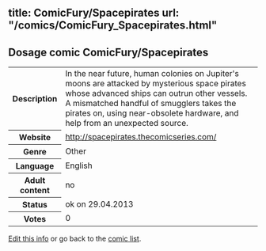 title: ComicFury/Spacepirates
url: "/comics/ComicFury_Spacepirates.html"
---
Dosage comic ComicFury/Spacepirates
-----------------------------------------

<p id="msg"></p>
<script type="text/javascript">
if (window.location.search === '?edit_info_mail=sent_ok') {
  var elem = document.getElementById("msg");
  elem.innerHTML = 'Edited information sucessfully sent for review, which is usually done daily. Thanks!';
  elem.className = 'ok';
}
</script>
<table class="comicinfo">
<tr>
<th>Description</th><td>In the near future, human colonies on Jupiter's moons are attacked by mysterious space pirates whose advanced ships can outrun other vessels. A mismatched handful of smugglers takes the pirates on, using near-obsolete hardware, and help from an unexpected source.</td>
</tr>
<tr>
<th>Website</th><td><a href="http://spacepirates.thecomicseries.com/">http://spacepirates.thecomicseries.com/</a></td>
</tr>
<tr>
<th>Genre</th><td>Other</td>
</tr>
<tr>
<th>Language</th><td>English</td>
</tr>
<tr>
<th>Adult content</th><td>no</td>
</tr>
<tr>
<th>Status</th><td>ok on 29.04.2013</td>
</tr>
<tr>
<th>Votes</th><td>0</td>
</tr>
</table>

[Edit this info](ComicFury_Spacepirates_edit.html) or go back to the [comic list](../comic-index.html).
